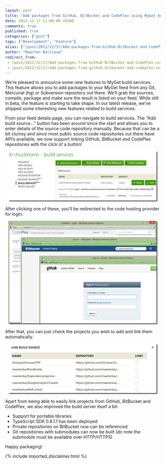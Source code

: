 ```yaml
---
layout: post
title: "Add packages from GitHub, BitBucket and CodePlex using MyGet build services"
date: 2012-12-17 11:00:00 +0100
comments: true
published: true
categories: ["post"]
tags: ["Development", "Feature"]
alias: ["/post/2012/12/17/Add-packages-from-GitHub-BitBucket-and-CodePlex-using-MyGet-build-services.aspx", "/post/2012/12/17/add-packages-from-github-bitbucket-and-codeplex-using-myget-build-services.aspx"]
author: "Maarten Balliauw"
redirect_from:
 - /post/2012/12/17/Add-packages-from-GitHub-BitBucket-and-CodePlex-using-MyGet-build-services.aspx.html
 - /post/2012/12/17/add-packages-from-github-bitbucket-and-codeplex-using-myget-build-services.aspx.html
---
```


<p>We&rsquo;re pleased to announce some new features to MyGet build services. This feature allows you to add packages to your MyGet feed from any Git, Mercurial (hg) or Subversion repository out there. We&rsquo;ll grab the sources, compile, package and make sure the result is listed on your feed. While still in beta, the feature is starting to take shape. In our latest release, we&rsquo;ve shipped some interesting new features related to build services.</p>
<p>From your feed details page, you can navigate to build services. The &ldquo;Add build source&hellip;&rdquo; button has been around since the start and allows you to enter details of the source code repository manually. Because that can be a bit clumsy and since most public source code repositories out there have API&rsquo;s available, we now support linking GitHub, BitBucket and CodePlex repositories with the click of a button!</p>
<p><a href="/images/image_21.png"><img style="background-image: none; float: none; padding-top: 0px; padding-left: 0px; margin: 5px auto; display: block; padding-right: 0px; border-width: 0px;" title="image" src="/images/image_thumb_19.png" alt="image" width="484" height="164" border="0" /></a></p>
<p>After clicking one of these, you&rsquo;ll be redirected to the code hosting provider for login.</p>
<p><a href="/images/image_22.png"><img style="background-image: none; float: none; padding-top: 0px; padding-left: 0px; margin: 5px auto; display: block; padding-right: 0px; border-width: 0px;" title="image" src="/images/image_thumb_20.png" alt="image" width="484" height="336" border="0" /></a></p>
<p>After that, you can just check the projects you wish to add and link them automatically.</p>
<p><a href="/images/image_23.png"><img style="background-image: none; float: none; padding-top: 0px; padding-left: 0px; margin: 5px auto; display: block; padding-right: 0px; border-width: 0px;" title="image" src="/images/image_thumb_21.png" alt="image" width="484" height="164" border="0" /></a></p>
<p>Apart from being able to easily link projects from GitHub, BitBucket and CodePlex, we also improved the build server itself a bit:</p>
<ul>
<li>Support for portable libraries</li>
<li>TypeScript SDK 0.8.1.1 has been deployed</li>
<li>Private repositories on BitBucket now can be referenced</li>
<li>Git repositories with submodules can now be built (do note the submodule must be available over HTTP/HTTPS)</li>
</ul>
<p>Happy packaging!</p>

{% include imported_disclaimer.html %}

